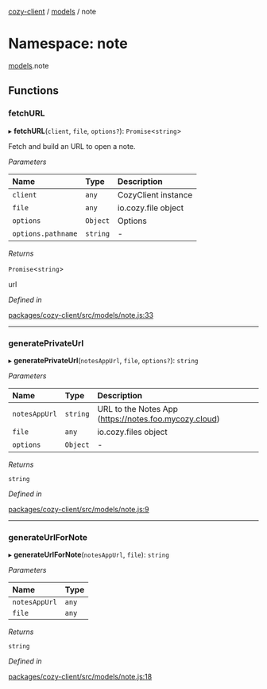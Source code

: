 [cozy-client](../README.md) / [models](models.md) / note

# Namespace: note

[models](models.md).note

## Functions

### fetchURL

▸ **fetchURL**(`client`, `file`, `options?`): `Promise`<`string`>

Fetch and build an URL to open a note.

*Parameters*

| Name | Type | Description |
| :------ | :------ | :------ |
| `client` | `any` | CozyClient instance |
| `file` | `any` | io.cozy.file object |
| `options` | `Object` | Options |
| `options.pathname` | `string` | - |

*Returns*

`Promise`<`string`>

url

*Defined in*

[packages/cozy-client/src/models/note.js:33](https://github.com/cozy/cozy-client/blob/master/packages/cozy-client/src/models/note.js#L33)

***

### generatePrivateUrl

▸ **generatePrivateUrl**(`notesAppUrl`, `file`, `options?`): `string`

*Parameters*

| Name | Type | Description |
| :------ | :------ | :------ |
| `notesAppUrl` | `string` | URL to the Notes App (https://notes.foo.mycozy.cloud) |
| `file` | `any` | io.cozy.files object |
| `options` | `Object` | - |

*Returns*

`string`

*Defined in*

[packages/cozy-client/src/models/note.js:9](https://github.com/cozy/cozy-client/blob/master/packages/cozy-client/src/models/note.js#L9)

***

### generateUrlForNote

▸ **generateUrlForNote**(`notesAppUrl`, `file`): `string`

*Parameters*

| Name | Type |
| :------ | :------ |
| `notesAppUrl` | `any` |
| `file` | `any` |

*Returns*

`string`

*Defined in*

[packages/cozy-client/src/models/note.js:18](https://github.com/cozy/cozy-client/blob/master/packages/cozy-client/src/models/note.js#L18)
